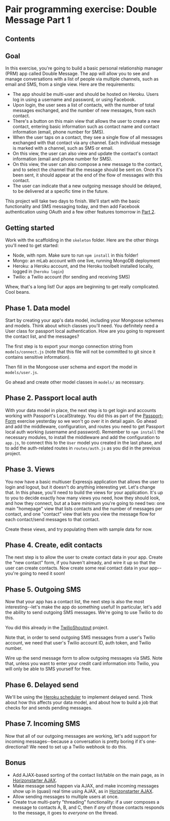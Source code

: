 # Pair programming exercise: Double Message Part 1

## Contents

## Goal

In this exercise, you're going to build a basic personal relationship manager
(PRM) app called Double Message. The app will allow you to see and manage
conversations with a list of people via multiple channels, such as email and
SMS, from a single view. Here are the requirements:

- The app should be multi-user and should be hosted on Heroku. Users log in
  using a username and password, or using Facebook.
- Upon login, the user sees a list of contacts, with the number of total
  messages exchanged, and the number of new messages, from each contact.
- There's a button on this main view that allows the user to create a new
  contact, entering basic information such as contact name and contact
  information (email, phone number for SMS).
- When the user taps on a contact, they see a single flow of all messages
  exchanged with that contact via any channel. Each individual message is marked
  with a channel, such as SMS or email.
- On this view, the user can also view and update the contact's contact
  information (email and phone number for SMS).
- On this view, the user can also compose a new message to the contact, and to
  select the channel that the message should be sent on. Once it's been sent, it
  should appear at the end of the flow of messages with this contact.
- The user can indicate that a new outgoing message should be delayed, to be
  delivered at a specific time in the future.

This project will take two days to finish. We'll start with the basic
functionality and SMS messaging today, and then add Facebook authentication
using OAuth and a few other features tomorrow in [Part 2](./readme-part2.md).

## Getting started

Work with the scaffolding in the `skeleton` folder. Here are the other things
you'll need to get started:

- Node, with npm. Make sure to run `npm install` in this folder!
- Mongo: an mLab account with one live, running MongoDB deployment
- Heroku: a Heroku account, and the Heroku toolbelt installed locally, logged in
  (`heroku login`)
- Twilio: a Twilio account (for sending and receiving SMS)

Whew, that's a long list! Our apps are beginning to get really complicated. Cool
beans.

## Phase 1. Data model

Start by creating your app's data model, including your Mongoose schemes and
models. Think about which classes you'll need. You definitely need a User class
for passport local authentication. How are you going to represent the contact
list, and the messages?

The first step is to export your mongo connection string from
`models/connect.js` (note that this file will not be committed to git since it
contains sensitive information).

Then fill in the Mongoose user schema and export the model in `models/user.js`.

Go ahead and create other model classes in `models/` as necessary.

## Phase 2. Passport local auth

With your data model in place, the next step is to get login and accounts
working with Passport's LocalStrategy. You did this as part of the
[Passport-Form](https://github.com/horizons-school-of-technology/week04/tree/master/day1/passport_form)
exercise yesterday so we won't go over it in detail again. Go ahead and add the
middleware, configuration, and routes you need to get Passport local auth
working (username and password). Remember to `npm install` the necessary
modules, to install the middleware and add the configuration to `app.js`, to
connect this to the `User` model you created in the last phase, and to add the
auth-related routes in `routes/auth.js` as you did in the previous project.

## Phase 3. Views

You now have a basic multiuser Expressjs application that allows the user to
login and logout, but it doesn't do anything interesting yet. Let's change that.
In this phase, you'll need to build the views for your application. It's up to
you to decide exactly how many views you need, how they should look, and how
they connect, but at a bare minimum you're going to need two: one main
"homepage" view that lists contacts and the number of messages per contact, and
one "contact" view that lets you view the message flow for each contact/send
messages to that contact.

Create these views, and try populating them with sample data for now.

## Phase 4. Create, edit contacts

The next step is to allow the user to create contact data in your app. Create
the "new contact" form, if you haven't already, and wire it up so that the user
can create contacts. Now create some real contact data in your app--you're going
to need it soon!

## Phase 5. Outgoing SMS

Now that your app has a contact list, the next step is also the most
interesting--let's make the app do something useful! In particular, let's add
the ability to send outgoing SMS messages. We're going to use Twilio to do this.

You did this already in the
[TwilioShoutout](https://github.com/horizons-school-of-technology/week02/tree/master/day4/1_twilio)
project.

Note that, in order to send outgoing SMS messages from a user's Twilio account,
we need that user's Twilio account ID, auth token, and Twilio number.

Wire up the send message form to allow outgoing messages via SMS. Note that,
unless you want to enter your credit card information into Twilio, you will only
be able to SMS yourself for free.

## Phase 6. Delayed send

We'll be using the [Heroku
scheduler](https://devcenter.heroku.com/articles/scheduler) to implement delayed
send. Think about how this affects your data model, and about how to build a job
that checks for and sends pending messages.

## Phase 7. Incoming SMS

Now that all of our outgoing messages are working, let's add support for
incoming messages--because a conversation is pretty boring if it's
one-directional! We need to set up a Twilio webhook to do this.

## Bonus

- Add AJAX-based sorting of the contact list/table on the main page, as in
  [Horizonstarter AJAX].
- Make message send happen via AJAX, and make incoming messages show up in
  (quasi) real time using AJAX, as in [Horizonstarter AJAX].
- Allow sending messages to multiple users at once.
- Create true multi-party "threading" functionality: if a user composes a
  message to contacts A, B, and C, then if _any_ of those contacts responds to
  the message, it goes to _everyone_ on the thread.

[Horizonstarter AJAX]: https://github.com/horizons-school-of-technology/week03/tree/master/day5/horizonstarter-ajax
